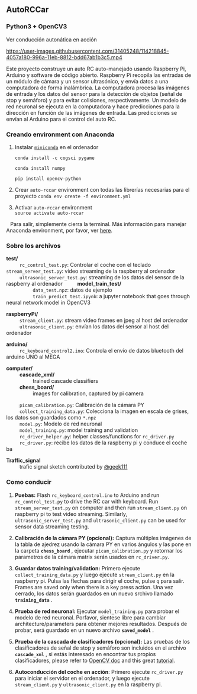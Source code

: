 ## AutoRCCar
### Python3 + OpenCV3

Ver conducción autonática en acción



https://user-images.githubusercontent.com/31405248/114218845-4057a180-996a-11eb-8812-bdd67ab1b3c5.mp4




Este proyecto construye un auto RC auto-manejado usando Raspberry Pi, Arduino y software de código abierto. Raspberry Pi recopila las entradas de un módulo de cámara y un sensor ultrasónico, y envía datos a una computadora de forma inalámbrica. La computadora procesa las imágenes de entrada y los datos del sensor para la detección de objetos (señal de stop y semáforo) y para evitar colisiones, respectivamente. Un modelo de red neuronal se ejecuta en la computadora y hace predicciones para la dirección en función de las imágenes de entrada. Las predicciones se envían al Arduino para el control del auto RC.
  
### Creando environment con Anaconda
  1. Instalar [`miniconda`](https://conda.io/miniconda.html) en el ordenador
  
      ```conda install -c cogsci pygame```
      
      ```conda install numpy```
      
      ```pip install opencv-python```
      
  2. Crear `auto-rccar` environment con todas las librerías necesarias para el proyecto 
     ```conda env create -f environment.yml```
     
  3. Activar `auto-rccar` environment  
     ```source activate auto-rccar```
  
  &ensp; Para salir, simplemente cierra la terminal. Más información para manejar Anaconda environment, por favor, ver [here](https://conda.io/docs/user-guide/tasks/manage-environments.html).
  
### Sobre los archivos
**test/**  
  &emsp; &emsp; `rc_control_test.py`: Controlar el coche con el teclado 
  &emsp; &emsp;  `stream_server_test.py`: video streaming de la raspberry al ordenador  
  &emsp; &emsp;  `ultrasonic_server_test.py`: streaming de los datos del sensor de la raspberry al ordenador 
  &emsp; &emsp;  **model_train_test/**  
      &emsp; &emsp;  &emsp; &emsp; `data_test.npz`: datos de ejemplo  
      &emsp; &emsp;  &emsp; &emsp; `train_predict_test.ipynb`: a jupyter notebook that goes through neural network model in OpenCV3  
  
**raspberryPi/**    
  &emsp; &emsp;  `stream_client.py`:        stream video frames en jpeg al host del ordenador 
  &emsp; &emsp;  `ultrasonic_client.py`:    envían los datos del sensor al host del ordenador
  
**arduino/**  
  &emsp; &emsp;  `rc_keyboard_control2.ino`: Controla el envío de datos bluetooth del arduino UNO al MEGA
  
**computer/**    
  &emsp; &emsp;  **cascade_xml/**  
      &emsp; &emsp;  &emsp; &emsp;  trained cascade classifiers  
  &emsp; &emsp;  **chess_board/**   
      &emsp; &emsp;  &emsp; &emsp;  images for calibration, captured by pi camera  
      
  &emsp; &emsp;  `picam_calibration.py`:     Calibración de la cámara PY  
  &emsp; &emsp;  `collect_training_data.py`: Colecciona la imagen en escala de grises, los datos son guardados como `*.npz`  
  &emsp; &emsp;  `model.py`:                 Modelo de red neuronal  
  &emsp; &emsp;  `model_training.py`:        model training and validation  
  &emsp; &emsp;  `rc_driver_helper.py`:      helper classes/functions for `rc_driver.py`  
  &emsp; &emsp;  `rc_driver.py`:             recibe los datos de la raspberry pi y conduce el coche ba
  
**Traffic_signal**  
  &emsp; &emsp;  trafic signal sketch contributed by [@geek111](https://github.com/geek1111)


### Como conducir
1. **Puebas:** Flash `rc_keyboard_control.ino` to Arduino and run `rc_control_test.py` to drive the RC car with keyboard. Run `stream_server_test.py` on computer and then run `stream_client.py` on raspberry pi to test video streaming. Similarly, `ultrasonic_server_test.py` and `ultrasonic_client.py` can be used for sensor data streaming testing.   

2. **Calibración de la cámara PY (opcional):** Captura múltiples imágenes de la tabla de ajedrez usando la cámara PY en varios ángulos y las pone en la carpeta **`chess_board`** , ejecutar `picam_calibration.py` y retornar los parametros de la cámara matrix serán usados en `rc_driver.py`.

3. **Guardar datos training/validation:** Primero ejecute `collect_training_data.py` y luego ejecute `stream_client.py` en la raspberry pi. Pulsa las flechas para dirigir el coche, pulse `q` para salir. Frames are saved only when there is a key press action. Una vez cerrado, los datos serán guardados en un nuevo srchivo llamado **`training_data`** .

4. **Prueba de red neuronal:** Ejecutar `model_training.py` para probar el modelo de red neuronal. Porfavor, sientese libre para cambiar architecture/parameters para obtener mejores resultados. Después de probar, será guardado en un nuevo archivo **`saved_model`** .

5. **Prueba de la cascada de clasificadores (opcional):** Las pruebas de los clasificadores de señal de stop y semáforo son incluidos en el archivo **`cascade_xml`** , si estás interesado en encontrar tus propios clasificadores, please refer to [OpenCV doc](http://docs.opencv.org/doc/user_guide/ug_traincascade.html) and this great [tutorial](http://coding-robin.de/2013/07/22/train-your-own-opencv-haar-classifier.html).

6. **Autoconducción del coche en acción**: Primero ejecute `rc_driver.py` para iniciar el servidor en el ordenador, y luego ejecute `stream_client.py` y `ultrasonic_client.py` en la raspberry pi. 

